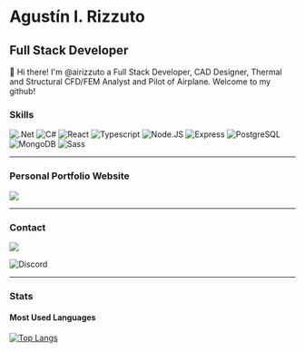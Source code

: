
# Agustín I. Rizzuto

## Full Stack Developer

👋 Hi there! I'm @airizzuto a Full Stack Developer, CAD Designer, Thermal and Structural CFD/FEM Analyst and Pilot of Airplane. Welcome to my github!

### Skills

![.Net](<https://img.shields.io/badge/.NET-5C2D91?style=for-the-badge&logo=.net&logoColor=white>)
![C#](<https://img.shields.io/badge/C%23-239120?style=for-the-badge&logo=c-sharp&logoColor=white>)
![React](<https://img.shields.io/badge/React-20232A?style=for-the-badge&logo=react&logoColor=61DAFB>)
![Typescript](<https://img.shields.io/badge/TypeScript-007ACC?style=for-the-badge&logo=typescript&logoColor=white>)
![Node.JS](<https://img.shields.io/badge/Node.js-43853D?style=for-the-badge&logo=node.js&logoColor=white>)
![Express](<https://img.shields.io/badge/Express.js-404D59?style=for-the-badge>)
![PostgreSQL](<https://img.shields.io/badge/PostgreSQL-316192?style=for-the-badge&logo=postgresql&logoColor=white>)
![MongoDB](<https://img.shields.io/badge/MongoDB-4EA94B?style=for-the-badge&logo=mongodb&logoColor=white>)
![Sass](<https://img.shields.io/badge/Sass-CC6699?style=for-the-badge&logo=sass&logoColor=white>)

----

### Personal Portfolio Website

<a href="https://airizzutodeveloper.vercel.app/"><img src="https://img.shields.io/badge/Portfolio-Website-9cf?style=flat-square"></a>

----

### Contact

<a href="https://www.linkedin.com/in/airizzuto/">
  <img src="https://img.shields.io/badge/LinkedIn-airizzuto-blue?style=flat-square">
</a>

![Discord](<https://img.shields.io/badge/Discord-Acrux%231636-blueviolet?style=flat-square>)

----

### Stats

#### Most Used Languages

[![Top Langs](https://github-readme-stats.vercel.app/api/top-langs/?username=airizzuto)](https://github.com/airizzuto/github-readme-stats)
